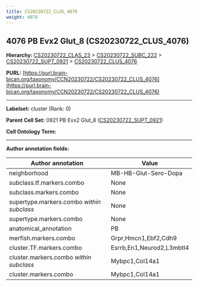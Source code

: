 ```yaml
---
title: CS20230722_CLUS_4076
weight: 4076
---
```

## 4076 PB Evx2 Glut_8 (CS20230722_CLUS_4076)
<b>Hierarchy: </b>
[CS20230722_CLAS_23](../CS20230722_CLAS_23) >
[CS20230722_SUBC_222](../CS20230722_SUBC_222) >
[CS20230722_SUPT_0921](../CS20230722_SUPT_0921) >
[CS20230722_CLUS_4076](../CS20230722_CLUS_4076)

**PURL:** [https://purl.brain-bican.org/taxonomy/CCN20230722/CS20230722_CLUS_4076](https://purl.brain-bican.org/taxonomy/CCN20230722/CS20230722_CLUS_4076)

---


**Labelset:** cluster (Rank: 0)

**Parent Cell Set:** 0921 PB Evx2 Glut_8 ([CS20230722_SUPT_0921](../CS20230722_SUPT_0921))



**Cell Ontology Term:** 

[MARKER GENES.]: #


---

[TRANSFERRED ANNOTATIONS.]: #


[AUTHOR ANNOTATION FIELDS.]: #


**Author annotation fields:**

| Author annotation | Value |
|-------------------|-------|
|neighborhood|MB-HB-Glut-Sero-Dopa|
|subclass.tf.markers.combo|None|
|subclass.markers.combo|None|
|supertype.markers.combo _within subclass_|None|
|supertype.markers.combo|None|
|anatomical_annotation|PB|
|merfish.markers.combo|Grpr,Hmcn1,Ebf2,Cdh9|
|cluster.TF.markers.combo|Esrrb,En1,Neurod2,L3mbtl4|
|cluster.markers.combo _within subclass_|Mybpc1,Col14a1|
|cluster.markers.combo|Mybpc1,Col14a1|
